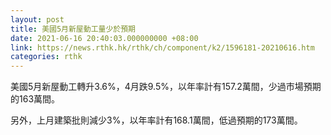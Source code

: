 ```yaml
---
layout: post
title: 美國5月新屋動工量少於預期
date: 2021-06-16 20:40:03.000000000 +08:00
link: https://news.rthk.hk/rthk/ch/component/k2/1596181-20210616.htm
categories: rthk
---
```


美國5月新屋動工轉升3.6%，4月跌9.5%，以年率計有157.2萬間，少過市場預期的163萬間。

另外，上月建築批則減少3%，以年率計有168.1萬間，低過預期的173萬間。

